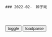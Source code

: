 ```tip
### 2022-02-　辫子戏

```

<table id="tbc" style="white-space:pre-wrap">
</table>
<button onclick="toggleb()">toggle</button>
<button onclick="loadparse()">loadparse</button>
<br>
<!-- 🌸<br>🍅-　-🍑<hr>🍀 -->
<pre>
<textarea rows="30" cols="100" style="display: none" id="tar">

康熙：谋逆罪行被康熙察觉，索额图用八分钟，真是教科书式的演绎
https://mbd.baidu.com/newspage/data/videolanding?nid=sv_9511817415567391449&sourceFrom=pc_feedlist

咱们已经没有太平日子了，祸事只是早晚而已。

从种种迹象看，明珠倒台以后就轮到我了，我倒台以后就轮到太子您了。

自古以来，皇太子一旦被废，那就是死路一条啊。即使皇阿玛不杀我，后继之君也难容我这个前朝太子。

<font size="1" style="color:#DCDCDC">2022-06-22</font>

我这一辈子：小伙干了一辈子巡警，最后却被裁掉，没人罩着他了
https://mbd.baidu.com/newspage/data/videolanding?nid=sv_16900574116047696491&sourceFrom=rec

我知道你们这些人，不干事，白拿gj的饷。

<font size="1" style="color:#DCDCDC">2022-06-21</font>

最后的王爷：军阀支持皇上复位，王爷一听他手下兵马，秒懂不靠谱
https://mbd.baidu.com/newspage/data/videolanding?nid=sv_16442328022987128248&sourceFrom=rec

大清要复辟了。

天不灭清，天不灭清啊。

<font size="1" style="color:#DCDCDC">2022-06-08</font>

最后的王爷：大清有望恢复，王爷一听乐坏了：天不亡大清啊！
https://mbd.baidu.com/newspage/data/videolanding?nid=sv_14083982457061967863&sourceFrom=rec

皇上要归位了。

<font size="1" style="color:#DCDCDC">2022-06-08</font>

最后的王爷：王爷被抓以为在劫难逃，哪料h奸爱g，下秒做法太赞
https://mbd.baidu.com/newspage/data/videolanding?nid=sv_10435740862563672647&sourceFrom=rec

您如果打算常住德话，可得办个良m证。
全得办理，三天两头地查户口，没证的就是八l。

<font size="1" style="color:#DCDCDC">2022-06-08</font>

zhmg和z都五六年了，万年青还想着大清复兴！_百度知道
https://zhidao.baidu.com/question/399005475893315365.html

<font size="1" style="color:#DCDCDC">2022-06-08</font>

最后的王爷：皇上复位王爷没去朝拜，哪料意外捡条命，瞬间意外
https://mbd.baidu.com/newspage/data/videolanding?nid=sv_14606892408261741139&sourceFrom=rec

总有一天，大清还是回来的。

<font size="1" style="color:#DCDCDC">2022-06-08</font>

最后的王爷：军阀吹嘘打胜仗，哪料王爷是行家识破，下秒绝了
https://mbd.baidu.com/newspage/data/videolanding?nid=sv_14243159815307667998&sourceFrom=rec

那报上不是说我军大捷吗？
　这下头还有一句呢，大捷后我军已顺利向后方转进，大捷了你还跑什么呀？蒙谁啊，专捡好听的说。

<font size="1" style="color:#DCDCDC">2022-06-08</font>

最后的王爷：大清要复辟，寿郡王成寿亲王，领完旨王爷乐坏了,影视,宫廷片,好看视频
https://haokan.baidu.com/v?pd=wisenatural&vid=15749131401726536014

<font size="1" style="color:#DCDCDC">2022-06-08</font>

最后的王爷：王爷想光复大清，哪料刚出门辫子没了，想死的心都有
https://mbd.baidu.com/newspage/data/videolanding?nid=sv_9417620398908245648&sourceFrom=pc_feedlist

毁我就是毁大清朝。

<font size="1" style="color:#DCDCDC">2022-06-08</font>

1942：李雪健这段直接封神：河南饿死300万人！纳入电影学院教材
https://mbd.baidu.com/newspage/data/videolanding?nid=sv_9599958576538113344&sourceFrom=pc_feedlist

饿死一个灾m，地方还是zg的。如果当兵的都饿死了，我们就会亡g。

<font size="1" style="color:#DCDCDC">2022-05-31</font>

rm56：沙瑞金亲自主持会议，没有通知祁同伟，一看就是摊牌
https://mbd.baidu.com/newspage/data/videolanding?nid=sv_17700006815013374226&sourceFrom=rec

有个新情况，丁义珍已经死了。追逃小组一个小时之前刚传来消息，就在今天，丁义珍在非洲的一个金矿区被一个神秘杀手击毙了。
现已查明陈海的车祸，是精心策划的。山水集团的财务处长，
不是死于心梗，而是死于谋杀。a龖龖囗

<font size="1" style="color:#DCDCDC">2022-05-17</font>

rm的名义：刚捐出去一个亿下一秒就被带走，也算是圆了梦了
https://mbd.baidu.com/newspage/data/videolanding?nid=sv_18369654306535883464&sourceFrom=pc_feedlist

<font size="1" style="color:#DCDCDC">2022-06-21</font>

rm31：死到临头还要地，我易学习就静静的看着你作死
https://mbd.baidu.com/newspage/data/videolanding?nid=sv_10511127661483316588&sourceFrom=pc_feedlist

听这口气你这捐赠，并不是心甘情愿呐？
　与其让你们打了土豪，我还不如主动做一回开明绅士呢。

d磁场选
里面唯一正能量的就是祁同伟！知恩图报，其他都是打着为老百x服务的名义搞竞争对手！

<font size="1" style="color:#DCDCDC">2022-05-17</font>

昔日小弟当了千总，朱元璋：要么宰了我，要么就得认我做大哥！
https://mbd.baidu.com/newspage/data/videolanding?nid=sv_18362078655168707406&sourceFrom=rec

让孙德崖先动手，
待他们双方杀了你死我活，大伤元气的时候，再突然出击坐收渔翁之利。
如此而来，元军也被击退了，而孙德崖的部队也消耗得超不多了。

<font size="1" style="color:#DCDCDC">2022-05-17</font>

朱元璋：朱元璋都请不动的人，结果竟然是要灭其九族！
https://mbd.baidu.com/newspage/data/videolanding?nid=sv_15654615570040588726&sourceFrom=rec

传旨，诛其九族。
山东二贤一直闭门治学，贤名远播。
那就更该杀，一个仕子凭着这么点贤名，就敢跟朝廷作对，咱能让这贤名再远播了吗？

<font size="1" style="color:#DCDCDC">2022-05-17</font>

朱元璋：朱元璋弑君称帝，果断牺牲一个儿子，狠毒到马皇后暴怒！
https://mbd.baidu.com/newspage/data/videolanding?nid=sv_10579878862672745484&sourceFrom=rec

<font size="1" style="color:#DCDCDC">2022-08-16</font>

朱元璋：为了登上皇位，朱元璋害死9个义子，只有一人活到最后
https://mbd.baidu.com/newspage/data/videolanding?nid=sv_12003414489177092955&sourceFrom=rec

<font size="1" style="color:#DCDCDC">2022-08-16</font>

朱元璋：朱元璋担心二虎晚年不好过，直接成全他让他带着妻眷离开
https://mbd.baidu.com/newspage/data/videolanding?nid=sv_16175577125502258032&sourceFrom=rec

<font size="1" style="color:#DCDCDC">2022-05-17</font>

朱元璋：陈友谅不配当皇帝，却执意不肯下皇位，原来明白了这点！
https://mbd.baidu.com/newspage/data/videolanding?nid=sv_13486487315898225889&sourceFrom=rec

一旦坐上了，就下不来了，要下来就得粉身碎骨。

<font size="1" style="color:#DCDCDC">2022-08-16</font>

朱元璋9：陈友谅大势已去！首战即决战，朱元璋把他打的节节败退
https://mbd.baidu.com/newspage/data/videolanding?nid=sv_15697298428313503506&sourceFrom=rec

绝对不行，班师，
那是死路。
后退一步，就是一连串的败退，就是人心大乱，就是一败涂地。

我怎么斩，他们都得服。我斩的越厉害，威望就越高。a龖龖囗

<font size="1" style="color:#DCDCDC">2022-05-17</font>

朱元璋：朱元璋给儿子们封王，不料忠臣冒死进谏，忠言逆耳啊
https://mbd.baidu.com/newspage/data/videolanding?nid=sv_17566290800751196470&sourceFrom=rec

你是说咱朱元璋封王戍边之策将会是祸g之源？
而且还当着众臣的面，诬陷皇家父子的血脉真情。

如果知而不言，那才是最大的不忠。a龖龖囗

这种东西还审什么？二虎，把他装在麻袋里去，拖到督察院，
给咱狠狠地摔死。

那位憨直御史的狂言醉语，在二十五年后成为了现实。

<font size="1" style="color:#DCDCDC">2022-05-17</font>

朱元璋：朱元璋拿出积蓄，叫小女孩藏好，这段有意思
https://mbd.baidu.com/newspage/data/videolanding?nid=sv_11343191617603259665&sourceFrom=pc_feedlist

让爷爷摸摸。a龖囗囗

大臣们都说天下太平，夜不闭户，路不拾遗。
　那都是骗人的，甭听他们的。

<font size="1" style="color:#DCDCDC">2022-05-17</font>

走向共和：袁世凯带兵进宫，逼迫清帝逊位，大清从此退出历史舞台
https://mbd.baidu.com/newspage/data/videolanding?nid=sv_15441558810552324100&sourceFrom=pc_feedlist

我大清要打仗为的是君主立宪，g命d跟我们打仗要的是m主g和。原来只是个g体之争，原来双方都是为了救g，这种仗我们为什么要打？龖龖囗

太后原本对g和君宪并无分殊，无非是几个王爷坐视江山社稷之危而不顾，坐视百x生灵涂炭而不救，我前线战士，绝不能容忍朝廷有如此败类。a龖龖囗

<font size="1" style="color:#DCDCDC">2022-05-17</font>

朱元璋：知府被臣下打还无处伸冤，只因打人者身份特殊，真实啊
https://mbd.baidu.com/newspage/data/videolanding?nid=sv_10123255862119053326&sourceFrom=rec

勋贵们还有什么事情做不出来呢？

<font size="1" style="color:#DCDCDC">2022-05-16</font>

朱元璋：朱元璋请大臣喝茶聊天，当晚大臣就自尽了，绝啊
https://mbd.baidu.com/newspage/data/videolanding?nid=sv_9027785890884314547&sourceFrom=pc_feedlist

胡惟庸案在继续扩大，涉案的臣子也越来越多。

现在已有一些大臣在上朝前，先与自己的亲人诀别，甚至安排好后世。

这些事情臣已经不敢禀报皇上。

连他们都不敢开口说话，我又能怎么样呢？

<font size="1" style="color:#DCDCDC">2022-05-16</font>

<font size="2"><b>
g和：慈禧给李鸿章夹菜，李鸿章拒绝当官，李莲英心机深！,影视,历史片,好看视频</b></font><br>
https://haokan.baidu.com/v?vid=3988751830064648606&sfrom=baidu-feed

洋人的东西啊，咱们就学了个样，没学到根本。a龖龖龖

<font size="1" style="color:#DCDCDC"><b>2022/1/28 下午1:55:04</b></font><br>

走向共和15：李鸿章抓住了翁同龢的把柄，准备好好跟他算账
https://mbd.baidu.com/newspage/data/videolanding?nid=sv_8919680690232323768&sourceFrom=rec

<font size="1" style="color:#DCDCDC">2022-05-15</font>

走向g和：李鸿章试探接班人，看荣禄是怎么回答的，这下可以稳了
https://mbd.baidu.com/newspage/data/videolanding?nid=sv_13130969735406443665&sourceFrom=pc_feedlist

练兵也好，办洋务也好，那都是纸糊的老虎，何尝实实在在地放手办过？勉强涂饰，徒有其表。不揭穿还可以支撑一阵子。

就好比一间破屋子，靠一个裱糊匠，东贴西补。表面上光鲜了，小风小雨，打几个窟窿，随时修补，还可以支撑一阵子。若是遇到狂风暴雨，那纸糊的屋子就彻底的被戳穿了，不可收拾啊。

他说，向谁借款是我大清主q，任何g家不得干涉。

他说了，你们尽管放心借款给我们，大清z府向来讲信誉。

他说了，这就是规矩，他说这样谈很好，如果各位不愿意谈，那就请回吧。

可笑的规矩，
他会自食其果的。

都说办洋务难，这没什么难嘛。
　可是，事没办成啊。
办事事小，尊严事大。

<font size="1" style="color:#DCDCDC">2022-05-15</font>

乾隆：时隔八十年，乾隆康熙再对话，乾隆表示累了，想休息
https://mbd.baidu.com/newspage/data/videolanding?nid=sv_9087530889678713743&sourceFrom=pc_feedlist

诅咒诋毁我大清朝廷的文字和书籍，一律给予了严厉的惩治。

<font size="1" style="color:#DCDCDC">2022-05-10</font>

影视：蓝玉被抓前，本以为二虎下场很惨，殊不知人家是人生赢家！
https://mbd.baidu.com/newspage/data/videolanding?nid=sv_12979695473496864915&sourceFrom=pc_feedlist

<font size="1" style="color:#DCDCDC">2022-05-09</font>

【走向共和】孙文：大清g人人有病_哔哩哔哩_bilibili
https://www.bilibili.com/video/av76247223/

<font size="1" style="color:#DCDCDC">2022-05-05</font>

皇帝：袁世凯终于向段祺瑞说出了m主的秘密，好高妙啊！,影视,历史片,好看视频
https://haokan.baidu.com/v?vid=2299472267378421286&sfrom=baidu-feed

那是由衷的赞叹咱们的m主z治。
在洋人看来，你这g会李吵得越欢，证明你越是m主。倘若全体一致，他反倒认为你是专z。

<font size="1" style="color:#DCDCDC">2022-03-03</font>

最后的王爷：王爷有鱼有火锅，一看士兵的伙食黑脸，饭里竟有沙子
https://mbd.baidu.com/newspage/data/videolanding?nid=sv_17339502242568924584&sourceFrom=pc_feedlist

<font size="1" style="color:#DCDCDC">2022-04-13</font>

最后的王爷：前清王爷开饭馆，世袭的公爵无家可归，投奔王爷谋饭
https://mbd.baidu.com/newspage/data/videolanding?nid=sv_4964948054486705488&sourceFrom=pc_feedlist

z涵垒wY
你看大舅哥干过的那些事

<font size="1" style="color:#DCDCDC">2022-03-30</font>

乾隆王朝：大清g吏有多腐败，连最廉洁的部门，贪g都穷出不尽
https://mbd.baidu.com/newspage/data/videolanding?nid=sv_4232454597567856310&sourceFrom=pc_feedlist

开封百x生活苦巴巴，
g家的庄园是黑鸦鸦，
为g的享福在开封府，
庄稼人流不尽的泪哗哗。

句句实情啊，小老儿可不敢编派g家。

<font size="1" style="color:#DCDCDC">2022-03-30</font>

传奇：章邯四十万都败了，赵高还要拦着消息，大秦要完了！
https://mbd.baidu.com/newspage/data/videolanding?nid=sv_8187513057995196122&sourceFrom=pc_feedlist

这事绝不能让陛下知道啊。

<font size="1" style="color:#DCDCDC">2022-03-29</font>

楚h：楚军快要打进函谷关，赵高准备讨好项羽，献胡亥立功！
https://mbd.baidu.com/newspage/data/videolanding?nid=sv_6903178717215459731&sourceFrom=rec

要是让陛下知道了，帝g随时都有覆灭的危险，那我们可就麻烦了。

是该考虑退路了。

我不但不退，我还要留下来，争取当下一朝的贵族。

我们现在所处的位置，比他们都优越，我们有的是条件，随时都可以将胡亥杀死。

我们s了二世皇帝，把他的头颅献给楚g的将军们，你说这样的功劳，也不算小吧。

轻描淡写点就行了，因为现在陛下是经不起狂风暴雨的折腾了。

<font size="1" style="color:#DCDCDC">2022-03-29</font>

传奇：章邯四十万都败了，赵高还要拦着消息，大秦要完了！
https://mbd.baidu.com/newspage/data/videolanding?nid=sv_8187513057995196122&sourceFrom=pc_feedlist

你是不是以为朕才三岁呀？

你一直欺骗朕，你一直欺骗朕。

还有你们这些混账大臣，混账，混账，混账，朕早应该把你们这些东西都阉了，都阉了。

这正是个机会，
朕从今天起要发奋图强，亲自看各方的战报，朕要亲自指挥这场仗。

<font size="1" style="color:#DCDCDC">2022-03-29</font>

楚h：咸阳令带兵进宫，谎称进去抓贼，其实是将胡亥除掉！
https://mbd.baidu.com/newspage/data/videolanding?nid=sv_506208009701282003&sourceFrom=rec

<font size="1" style="color:#DCDCDC">2022-03-29</font>

狄仁杰：狄仁杰将100万白银熔成银水，要铸死奸佞，看完真解气,影视,悬疑推理片,好看视频
https://haokan.baidu.com/v?vid=7273043315878077415&sfrom=baidu-feed

<font size="1" style="color:#DCDCDC">2022-03-29</font>

最后的王爷：富少看上王府老仆想带走，怎料他身份特殊，惨被打脸,影视,历史片,好看视频
https://haokan.baidu.com/v?vid=15867043594062034675&sfrom=baidu-feed

武昌之后，前后有十三个省宣告d立，
有好几个省里新推举的都督，他们都是原先的封疆大吏，也都摇身一变了。

眼睁睁的江山就要丢尽了。

洞中方七日，世上已千年。

<font size="1" style="color:#DCDCDC">2022-03-25</font>

g和：让h人大臣们先回去，慈禧只把满人看成是自己一家人！,影视,历史片,好看视频
https://haokan.baidu.com/v?vid=16186211863651821739

你们h人先回其，我们一家人再说说话。

这立宪啊，还是有皇上的。可这g和呢，就没皇上了。君主立宪总比g和g命的要好啊。

据奴才研究所得，目前以专z立g者，已是惟我大清。

惟我大清又怎么着？

你们呐，要是能有端方一半的清楚，可就可我的心了。

<font size="1" style="color:#DCDCDC">2022-03-24</font>

<font size="2"><b>
g和：袁世凯真拽，给摄郑王两个选项，要么退位，要么清朝亡,影视,历史片,好看视频</b></font><br>
https://haokan.baidu.com/v?vid=11993242183220997439&sfrom=baidu-feed

gj糜烂如此，摄郑王，倘若老佛爷还健在，你的下场会是什么？

我新内阁保的是咱大清，摄郑王倘若下页野，可我大清还在。一个是摄郑王的大清，一个是摄郑王的王位，摄郑王只能要一个，选择吧。

快淹死的人，只有拿棺材板当救命板。袁世凯，今日我大清，只不过用一下你这棺材板。

gj弄成这个样子，你摄郑王责无旁贷。
你总是独断专行，还得知道错嘛。

<font size="1" style="color:#DCDCDC"><b>2022/2/5 下午2:47:30</b></font><br>

走向g和：袁世凯出山，五个条件一提，直接让大清朝炸了窝,影视,历史片,好看视频
https://haokan.baidu.com/v?vid=5289142308347043995&sfrom=baidu-feed

辅佐皇上执z的人，却是罪不容赦。

g员们百般勒索m财，并无办成一件利m之事。

司法之诏屡下，从朝廷到地方，g员们实无一个守法之人。

第四条就是解除d禁，实行言z自由。

我大清是有自由的，自由得太多了。a龖龖龖

只要能救得了我大清。

看来这大清g，真的要亡了。a龖龖龖

<font size="1" style="color:#DCDCDC">2022-03-22</font>

狄仁杰：刺史狗眼看人低，怎料面前的人来头太大，随从都是一品官,影视,悬疑推理片,好看视频
https://haokan.baidu.com/v?vid=7159665480440664166&sfrom=baidu-feed

你的q力有多大，是谁赋予你的q力，让你如此虐待生m，欺压百x。

现在抓了，也许到明天就放了。

<font size="1" style="color:#DCDCDC">2022-03-18</font>

影视：康熙真会享受，一边用刀割烤肉吃，一边找蒙古可汗借军饷！,影视,历史片,好看视频
https://haokan.baidu.com/v?vid=9442881480740786361&sfrom=baidu-feed

朕现在要收台湾了，想找你借点军饷。

现在噶尔丹对各部盟实行远交近攻的对策，这个法子h人在两千年前就用过。

现在他用金银封住你的口，蒙住你的眼，困住你的手，
坐视着他一天天地壮大。
你也许不是最先灭亡的一个，但肯定是最惨的一个。

现在朕有百万大军枕戈待旦。

<font size="1" style="color:#DCDCDC">2022-03-15</font>

rm的名义：赵瑞龙被禁止出境，后悔没有走祁同伟安排的特殊通道,影视,犯罪片,好看视频
https://haokan.baidu.com/v?vid=1739219282682498068&sfrom=baidu-feed

<font size="1" style="color:#DCDCDC">2022-03-13</font>

g和：摄政王载沣刚愎自用，把清王朝最后的一根支柱也抽掉了,影视,历史片,好看视频
https://haokan.baidu.com/v?vid=6245325522841446353&sfrom=baidu-feed

<font size="1" style="color:#DCDCDC">2022-03-12</font>

rm的名义：高育良听到一个消息，立马坐不住了，吓得直接站起来,影视,犯罪片,好看视频
https://haokan.baidu.com/v?vid=13044736734453712773&sfrom=baidu-feed

这样的干部啊，也许不是腐败分子，可是对老百x的伤害，不亚于腐败分子。

为g不为，
这就是我们面对的现实啊。

<font size="1" style="color:#DCDCDC">2022-03-12</font>

最后的王爷：战争爆发，朝廷无奈再次起用王爷，王爷一招打脸,影视,宫廷片,好看视频
https://haokan.baidu.com/v?vid=10524232411613983288&sfrom=baidu-feed

咱不是拿鸡蛋碰石头吗？

禁卫军都是八旗子弟，性命娇贵，我可不敢拿他们去送死。

<font size="1" style="color:#DCDCDC">2022-03-12</font>

rm的名义：赵立春对沙瑞金出手，沙瑞金被迫亮出后台，来头吓人,影视,犯罪片,好看视频
https://haokan.baidu.com/v?vid=8489835856113177165&sfrom=baidu-feed

<font size="1" style="color:#DCDCDC">2022-03-08</font>

纪晓岚：福康安闯纪府抓人，里面的人官一个比一个大，不敢抓了,影视,宫廷片,好看视频
https://haokan.baidu.com/v?vid=6751944818229997961&sfrom=baidu-feed

红楼梦就是反书啊

<font size="1" style="color:#DCDCDC">2022-03-07</font>

皇帝：袁世凯死了，现在又换段祺瑞和黎元洪较劲了！,影视,历史片,好看视频
https://haokan.baidu.com/v?vid=10943279227041454362&sfrom=baidu-feed

你们吃的是老百x的粮，应该替老百x当兵。绝不能是某一个人的兵。

弄不好，你这个不太合法的总统，也悬了。

<font size="1" style="color:#DCDCDC">2022-03-03</font>

皇帝：袁世凯终于向段祺瑞说出了m主的秘密，好高妙啊！,影视,历史片,好看视频
https://haokan.baidu.com/v?vid=2299472267378421286&sfrom=baidu-feed

g命不得人心，老百x又要吃苦了。

你现在是代总理了，考虑问题不要脑子里老师枪啊，炮啊，打仗啊，你要学会从全局考虑问题。

打仗打的是钱啊。
这军队没饷，你说拿什么打？

这仗一打起来，没有钱，没有大钱撑得住吗？

咱g会开得好没面子啊，一说弹劾内阁，洋人们都鼓掌，幸灾乐祸。

那是由衷的赞叹咱们的m主z治。
在洋人看来，你这g会李吵得越欢，证明你越是m主。倘若全体一致，他反倒认为你是专z。

谁懂得m主z治，谁就是赢家。
这g和g，g和g，就是要学会用g和的办法，统治g和。

<font size="1" style="color:#DCDCDC">2022-03-03</font>

狄仁杰：老子是平南侯！你臭老头，下秒狄仁杰冷笑：你知道我谁吗,影视,历史片,好看视频
https://haokan.baidu.com/v?vid=8083914224496076848&sfrom=baidu-feed

这个抢字用得不太恰当，应该说你们才是抢，而我们是救。

秩不过四品，食邑仅十户，竟敢如此为非作歹，欺压良善，鱼肉百x，你仗得又是谁的势？。

是谁赋予你的q力，是谁赋予你的q力可以强占m女鱼肉百x？是谁赋予你的q力！

住嘴你这恶奴，打着本侯的旗号在县中为非作歹s人害命，真是罪不容诛。请县令大人不必迟疑，立刻将此贼正法。
　你他娘不是人，老子为你做尽了缺德事，现在你竟然落井下石，你不得好死啊。

<font size="1" style="color:#DCDCDC">2022-02-24</font>

乾隆：康熙见有了生机，竟想剿灭王辅臣，真是圣心难测！,影视,历史片,好看视频
https://haokan.baidu.com/v?vid=2733616553553179926&sfrom=baidu-feed

此一时彼一时，劝降不成可以逼降，逼降不成还可以剿灭他。

<font size="1" style="color:#DCDCDC">2022-02-23</font>

刘和p：解决香g问题“留岛不留人”？这是“猪队友”说法,军事,环球军事,好看视频
https://haokan.baidu.com/v?pd=wisenatural&vid=11871721724803960467

<font size="1" style="color:#DCDCDC">2022-02-23</font>

嘉庆：胤褆到福州，还不如给点军饷，大阿哥大麻烦！,影视,历史片,好看视频
https://haokan.baidu.com/v?vid=14565128507974765884&sfrom=baidu-feed

大将军，这次皇上把大阿哥交给您，这可是皇上的一片隆恩啊。
　隆恩倒也是隆恩，还不如给点军饷。大阿哥，大麻烦。

<font size="1" style="color:#DCDCDC">2022-02-23</font>

1954年，z世钊向mzx提到毛ay的牺牲，主x说：不能怪彭老总_网易订阅
https://www.163.com/dy/article/H0RHAM8F0552R05O.html

<font size="1" style="color:#DCDCDC">2022-02-23</font>

彭大将军的最后岁月_参考网
https://www.fx361.com/page/1982/0101/3955098.shtml

<font size="1" style="color:#DCDCDC">2022-02-23</font>

<font size="2"><b>
乾隆王朝：清朝最强的乾隆时期，瓦特改良了汽机，乾隆的评价绝了,影视,历史片,好看视频</b></font><br>
https://haokan.baidu.com/v?vid=17021284048000656794&sfrom=baidu-feed

五年前，我不该向朝廷奏报云缅边衅，以至引发了那场征缅之战。
我那时只不过是想玩玩火，然后把它扑灭，没想到酿成蔓延之势，不可收拾了。

<font size="1" style="color:#DCDCDC"><b>2022/2/4 下午6:08:35</b></font><br>

嘉庆：明珠过来招抚，那叫一个气势，有本事就不同意招抚,影视,历史片,好看视频
https://haokan.baidu.com/v?vid=7508768479136266447&sfrom=baidu-feed

这不叫和议大帐，这叫招抚大营。两g之间可谓和议，一g之间只能招抚。

<font size="1" style="color:#DCDCDC">2022-02-18</font>
王朝：康熙大结局，颁布最后一道懿旨，被后世尊为千古一帝！,影视,历史片,好看视频
https://haokan.baidu.com/v?vid=9381910910554238796&sfrom=baidu-feed

咱们这两条老狗，给大清把了六十年的门。

不要怕，你还有皇爷爷呢。

皇爷爷归天了。

<font size="1" style="color:#DCDCDC">2022-02-18</font>
<h4 style="color:#1E90FF">清宫秘档：六次南巡耗资巨大，g库已经搬空了，一步步走向衰落,历史,zg历史,好看视频</h4>
https://haokan.baidu.com/v?vid=10613849068304140844&sfrom=baidu-feed

尽管乾隆三令五申严禁铺张，
但是这六次南巡排场一次比一次大，耗费一次比一次多，给百x带来深重的灾难。

朝廷中不乏有头脑的官员，多次劝阻乾隆停止南巡，都遭到严厉的斥责。

有一次纪晓岚对乾隆说，gj东南一代已经财力枯竭了，皇上得想办法救济他们。乾隆当时就大怒说，我以为你有文学才华，所以让你主管四库书馆，其实也不过是拿你当个戏子养着，gj大事你少插嘴。

其他所有谏阻南巡的g员都被惩处或罢g，在这种高压下，大臣们谁也不敢再说话。

乾隆皇帝说：我当皇帝六十年，自认为没犯什么大错。惟有六次南巡，劳m伤财，把好事办成了坏事。

<font size="1" style="color:#DCDCDC">2022/2/15 下午8:22:09</font>

<h4 style="color:#1E90FF">康熙：玄烨朝会，讨论台湾问题，真是两极分化啊,影视,历史片,好看视频</h4>
https://haokan.baidu.com/v?vid=4669256427191359667&sfrom=baidu-feed

告诉你们，土谢图汗才是恶狼，是他先动兵攻打准噶尔的。
　胡说，噶尔丹兵强马壮，对喀尔喀草原垂涎已久。是噶尔丹嫁祸于邻挑起战端，妄图夺下喀尔喀千里水草地，扩大自己的封疆。

大清的铁骑一旦踏入蒙古草原，那才是乌云遮住了太阳。

台w丹丸之岛，不毛之地。而且留着它还多有些麻烦，不如弃之，可保内陆永久的太平。

虽是弹丸之岛，但也是大l的手足啊。

<font size="1" style="color:#DCDCDC">2022/2/15 下午3:34:29</font>

<h4 style="color:#1E90FF">张昕：普j语境中的“e罗斯”，是在帝g和m族gj之间“走钢丝”？</h4>
https://www.guancha.cn/zhangxin1/2022_01_21_623038_4.shtml

<font size="1" style="color:#DCDCDC">2022/2/15 下午1:59:05</font>

<h4 style="color:#1E90FF">苏联往事：苏联为新zg挖了4个大坑，我g如何机智化解？_网易订阅</h4>
https://www.163.com/dy/article/G6VTNH750543OQE2.html

<font size="1" style="color:#DCDCDC">2022/2/15 下午1:58:45</font>

<h4 style="color:#1E90FF">俄媒：承认“顿涅茨克rmg和g”和“卢甘斯克rmg和”的草案已提交gj杜马</h4>
https://mbd.baidu.com/newspage/data/landingsuper?context=%7B%22nid%22%3A%22news_9806166487304597241%22%7D&n_type=-1&p_from=-1

<font size="1" style="color:#DCDCDC">2022/2/15 下午1:47:58</font>

<h4 style="color:#1E90FF">zg的“故土”——蒙古rmg和g！</h4>
https://baijiahao.baidu.com/s?id=1628127379662153716&wfr=spider&for=pc

<font size="1" style="color:#DCDCDC">2022/2/15 下午1:49:49</font>

<h4 style="color:#1E90FF">日本扶持建立伪满洲g，国际sh拒绝承认，苏联为什么承认？|溥仪|土肥原贤二_网易订阅</h4>
https://www.163.com/dy/article/G9L13AJK0543U41J.html

<font size="1" style="color:#DCDCDC">2022/2/15 下午1:59:29</font>

<h4 style="color:#1E90FF">【百年d史天天读】苏联z府首先承认zhrmg和g_z务_澎湃新闻-The Paper</h4>
https://www.thepaper.cn/newsDetail_forward_14777717

<font size="1" style="color:#DCDCDC">2022/2/15 下午1:58:01</font>

<h4 style="color:#1E90FF">这种一直被忽略的y苗可以挽救视力</h4>
https://mbd.baidu.com/newspage/data/landingsuper?context=%7B%22nid%22%3A%22news_10165834496140136087%22%7D&n_type=-1&p_from=-1

据透露，g内已经很多个省份开放接种重组带状疱疹y苗，共需要接种2针，两次需要间隔2-6月。多位专业专家呼吁：建议所有50岁或以上的中老年人都去接种带状疱疹y苗，希望大家增强免疫力，远离带状疱疹。

<font size="1" style="color:#DCDCDC">2022/2/15 下午1:47:27</font>

<h4 style="color:#1E90FF">嘉庆：乾隆驾崩，和珅想扳倒嘉庆，没想到嘉庆早就调兵入j,影视,历史片,好看视频</h4>
https://haokan.baidu.com/v?vid=14833127050644072346&sfrom=baidu-feed

j城所有的防务大q全在我手里掌握着，只要我一声令下，j城的j队就可以冲进皇宫，皇上就束手就擒了。

<font size="1" style="color:#DCDCDC">2022/2/15 下午1:39:15</font>

<font size="2"><b>
乾隆：御史当面指责乾隆好大喜功劳m伤财，乾隆动了杀心,影视,历史片,好看视频</b></font><br>
https://haokan.baidu.com/v?vid=12409776903410109711&sfrom=baidu-feed

圣祖仁皇帝有遗训，不杀言g。

皇上御极数十年，的确使大清朝鼎盛之至，可这鼎盛也就害了皇上，皇上御极之初是何等的睿智，可后来皇上只看到鼎盛，却没有看到很多的弊端。

六次南巡就白白耗去了大清朝两千多万两的银子，各地g员也都纷纷效法，他们搜刮地皮，坑害百x中饱私囊，可皇上只想要万m拥戴也就得意了。

征缅那一仗，本可以不打。可皇上宁肯劳师远征，耗费了朝廷八百万两军饷，就为了凑齐十大武功。

g库的银子越来越少了，和大人他为了给大清朝促成一条生财之道，奏请z英通商，皇上不屑一顾。

臣说一句实话，要这样再下去，大清朝还能折腾多长时间啊。

你不敢说，有关太后和朕的家事你绕开了，那么你也不算是一个铁面的御史。

六次南巡，十全武功，修圆明园，修避暑山庄，庆大寿，大赏英夷这哪一件不是z外瞩目的彪炳千秋的壮举。可是在你眼里，是一团漆黑，一团黑呀，都是朕大不了的过错。


zhuwaiyun
乾隆就是个笑话，真不如嘉靖

h光岩菜农
乾隆把历代祖宗的家当都败光了。吗清朝的衰败就是从乾隆晚年开始

<font size="1" style="color:#DCDCDC"><b>2022/2/8 下午3:13:36</b></font><br>

<font size="2"><b>
乾隆：乾隆花三百万两过寿，云南却饿死人，御史当面指责乾隆,影视,历史片,好看视频</b></font><br>
https://haokan.baidu.com/v?vid=2841582333841348273&sfrom=baidu-feed

这些年办了不少事啊，
都搞了大工程了。大清十八个行省，这几年都风调雨顺。朕接到了好多的折子，都是报丰收的。

今天的局面，可以说是我大清的盛世了。

云南大z，百x们吃的就是这种草根树皮，已饿s了三千人。

在皇上圣寿大典上拿上来，存何居心。

云南的百正在饿s，皇上的庆寿大典不宜如此铺张。

皇上您若是爱养子m，就应该停止一切庆典活动。

皇上若是昏君，臣就不敢直言了。

皇上你要s言g吗？

<font size="1" style="color:#DCDCDC"><b>2022/1/30 下午6:29:48</b></font><br>

<font size="2"><b>
影视：乾隆退位 嘉庆皇帝登基 没想到g库竟只有一百万两银子了,影视,历史片,好看视频</b></font><br>
https://haokan.baidu.com/v?vid=11278885872465645258&sfrom=baidu-feed

库银像流水一样地花出去。

<font size="1" style="color:#DCDCDC"><b>2022/1/30 下午9:29:53</b></font><br>

<h4 style="color:#1E90FF">王朝：乾隆和弟弟掏心窝子，明白荒唐王爷是装的，内心五味杂陈,影视,历史片,好看视频</h4>
https://haokan.baidu.com/v?vid=6386397896954990402&sfrom=baidu-feed

g不患乱，而患承平，

<font size="1" style="color:#DCDCDC">2022/2/14 下午3:09:53</font>

<h4 style="color:#1E90FF">三代“皇帝”罕见同框，张g立唐g强张铁林PK三位娘娘，太绝了！,综艺,脱口秀,好看视频</h4>
https://haokan.baidu.com/v?vid=16497617080727403830&sfrom=baidu-feed

你除了吹胡子瞪眼，你还能干什么？

<font size="1" style="color:#DCDCDC">2022/2/14 下午2:35:37</font>

<font size="2"><b>
纪晓岚四：皇上亲自审案，当场就被拉出去斩了，连和珅都没放过！,影视,历史片,好看视频</b></font><br>
https://haokan.baidu.com/v?vid=18234014629332622974&sfrom=baidu-feed

朕怎么就那么好骗呢？
　那您以为呢？
往后就更没人把您当回事了，这种滑天下之大稽之事将越来越多，永远不会禁绝。

黎m百x甚是可怜啊，他们为什么不能联合起来参他一本呢？朝廷可以定他罪啊。
　在老百x的眼中，福贵他就是朝廷，朝廷就是福贵。

让百x知道朝廷和福贵他不是一回事。

是不是福贵暗中强迫你们为他歌功颂德呀？

小人这也算是举报有功吧？
　这种人还留着干什么呀，拖出去斩了。

（张g立学张铁林）让和珅占着这个刑部大牢啊。

<font size="1" style="color:#DCDCDC"><b>2022/1/28 下午3:58:17</b></font><br>

<h4 style="color:#1E90FF">乾隆大阅兵，这兵强马壮的，不愧是乾隆盛世！,影视,历史片,好看视频</h4>
https://haokan.baidu.com/v?vid=11763074723694034094&sfrom=baidu-feed

哪一仗都是皇上亲自指挥调度。

有了你们这样的队伍，朕的腰杆就更硬了，气就更足了，大清天下第一。
　大清皇朝，天下第一。

将士们发的饷银，要督促他们寄回家去贴补家用，不得聚赌嫖娼。
　请主子放心，嫖娼者阉之，聚赌者斩之。

<font size="1" style="color:#DCDCDC">2022/2/11 上午10:37:16</font>

</textarea>
</pre>
<!-- 🍀<br>🍑-　-🍅<hr>🌸 -->

<script src="https://cdn.jsdelivr.net/npm/jquery@3.5.1/dist/jquery.min.js"></script>

<link rel="stylesheet" href="https://cdn.jsdelivr.net/gh/fancyapps/fancybox@3.5.7/dist/jquery.fancybox.min.css" />
<script src="https://cdn.jsdelivr.net/gh/fancyapps/fancybox@3.5.7/dist/jquery.fancybox.min.js"></script>

<script type="text/javascript">

var __urlRegex = /(\b(https?|ftp|file):\/\/[-A-Z0-9+&@#\/%?=~_|!:,.;]*[-A-Z0-9+&@#\/%=~_|])/ig;
var __imgRegex = /\.(?:jpe?g|gif|png|webp)$/i;

loadparse();

function parseURL($string){

    var exp = __urlRegex;
    return $string.replace(exp,function(match){
            __imgRegex.lastIndex=0;
            if(__imgRegex.test(match)){
                return '<a data-fancybox="gallery" href="' + match.replace("/p=700", "")
                 + '"><img src="' + match.replace("/p=700", "/p=160x200")+'" width="64"></a>';
            }
            else{
                return '<a href="' + match + '" target="_blank">' + match + '</a>';
            }
        }
    );
}

function loadparse() {
  tbc.innerHTML = parseURL(tar.value);
}

function toggleb() {
  var x = document.getElementById("tar");
  if (x.style.display === "none") {
    x.style.display = "";
  } else {
    x.style.display = "none";
  }
}

</script>
